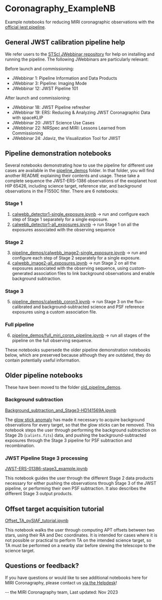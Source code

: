 # Coronagraphy_ExampleNB

Example notebooks for reducing MIRI coronagraphic observations with the [official jwst pipeline](https://github.com/spacetelescope/jwst).

## General JWST calibration pipeline help

We refer users to the [STScI JWebbinar repository](https://www.stsci.edu/jwst/science-execution/jwebbinars) for help on installing and running the pipeline. The following JWebbinars are particularly relevant:

Before launch and commissioning:
- JWebbinar 1: Pipeline Information and Data Products
- JWebbinar 3: Pipeline: Imaging Mode
- JWebbinar 12: JWST Pipeline 101

After launch and commissioning:
- JWebbinar 18: JWST Pipeline refresher 
- JWebbinar 19: ERS: Reducing & Analyzing JWST Coronagraphic Data with spaceKLIP 
- JWebbinar 20: JWST Science Use Cases
- JWebbinar 22: NIRSpec and MIRI: Lessons Learned from Commissioning 
- JWebbinar 24: Jdaviz, the Visualization Tool for JWST


## Pipeline demonstration notebooks

Several notebooks demonstrating how to use the pipeline for different use cases are available in the [pipeline_demos](pipeline_demos) folder. In that folder, you will find another README explaining their contents and usage. These take a complete sequence the JWST-ERS-1386 observations of the exoplanet host HIP 65426, including science target, reference star, and background observations in the F1550C filter. There are 6 notebooks:

### Stage 1
   1. [calwebb_detector1-single_exposure.ipynb](pipeline_demos/calwebb_detector1-single_exposure.ipynb) -> run and configure each step of Stage 1 separately for a single exposure.
   2. [calwebb_detector1-all_exposures.ipynb](pipeline_demos/calwebb_detector1-all_exposures.ipynb) -> run Stage 1 on all the exposures associated with the observing sequence
### Stage 2
   3. [pipeline_demos/calwebb_image2-single_exposure.ipynb](calwebb_image2-single_exposure.ipynb) -> run and configure each step of Stage 2 separately for a single exposure.
   4. [calwebb_image2-all_exposures.ipynb](pipeline_demos/calwebb_image2-all_exposures.ipynb) -> run Stage 2 on all the exposures associated with the observing sequence, using custom-generated association files to link background observations and enable background subtraction.

### Stage 3

   5. [pipeline_demos/calwebb_coron3.ipynb](calwebb_coron3.ipynb) -> run Stage 3 on the flux-calibrated and background-subtracted science and PSF reference exposures using a custom association file.

### Full pipeline

   6. [pipeline_demos/full_miri_coron_pipeline.ipynb](full_miri_coron_pipeline.ipynb) -> run all stages of the pipeline on the full observing sequence. 

These notebooks supersede the older pipeline demonstration notebooks below, which are preserved because although they are outdated, they do contain potentially useful information.

## Older pipeline notebooks

These have been moved to the folder [old_pipeline_demos](old_pipeline_demos).

### Background subtraction
[Background_subtraction_and_Stage3-HD141569A.ipynb](https://github.com/STScI-MIRI/Coronagraphy_ExampleNB/blob/main/Background_subtraction_and_Stage3-HD141569A.ipynb) 

The [glow stick anomaly](https://jwst-docs.stsci.edu/jwst-mid-infrared-instrument/miri-features-and-caveats#MIRIFeaturesandCaveats-glow_sticksGlowsticksintheMIRI4QPMcoronagraphs) has made it necessary to acquire background observations for every target, so that the glow sticks can be removed. This notebook steps the user through performing the background subtraction on Stage 2b (`calints.fits`) data, and pushing the background-subtracted exposures through the Stage 3 pipeline for PSF subtraction and recombination.

### JWST Pipeline Stage 3 processing
[JWST-ERS-01386-stage3_example.ipynb](https://github.com/STScI-MIRI/Coronagraphy_ExampleNB/blob/main/JWST-ERS-01386-stage3_example.ipynb)

This notebook guides the user through the different Stage 2 data products necessary for either pushing the observations through Stage 3 of the JWST pipeline, or performing their own PSF subtraction. It also describes the different Stage 3 output products.

## Offset target acquisition tutorial
[Offset_TA_pySIAF_tutorial.ipynb](https://github.com/STScI-MIRI/Coronagraphy_ExampleNB/blob/main/Offset_TA_pySIAF_tutorial.ipynb)

This notebook walks the user through computing APT offsets between two stars, using their RA and Dec coordinates. It is intended for cases where it is not possible or practical to perform TA on the intended science target, so TA must be performed on a nearby star before slewing the telescope to the science target.

## Questions or feedback?

If you have questions or would like to see additional notebooks here for MIRI Coronagraphy, please contact us [via the Helpdesk](https://jwsthelp.stsci.edu/)!

-- the MIRI Coronagraphy team, Last updated: Nov 2023

